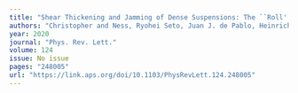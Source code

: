 ```yaml
---
title: "Shear Thickening and Jamming of Dense Suspensions: The ``Roll'' of Friction"
authors: "Christopher and Ness, Ryohei Seto, Juan J. de Pablo, Heinrich M. Jaeger"
year: 2020
journal: "Phys. Rev. Lett."
volume: 124
issue: No issue
pages: "248005"
url: "https://link.aps.org/doi/10.1103/PhysRevLett.124.248005"
---
```


